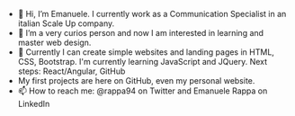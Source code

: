 - 👋 Hi, I’m Emanuele. I currently work as a Communication Specialist in an italian Scale Up company.
- 👀 I’m a very curios person and now I am interested in learning and master web design.
- 🌱 Currently I can create simple websites and landing pages in HTML, CSS, Bootstrap. I'm currently learning JavaScript and JQuery. Next steps: React/Angular, GitHub
- My first projects are here on GitHub, even my personal website.
- 📫 How to reach me: @rappa94 on Twitter and Emanuele Rappa on LinkedIn

<!---
Emanuele2794/Emanuele2794 is a ✨ special ✨ repository because its `README.md` (this file) appears on your GitHub profile.
You can click the Preview link to take a look at your changes.
--->
